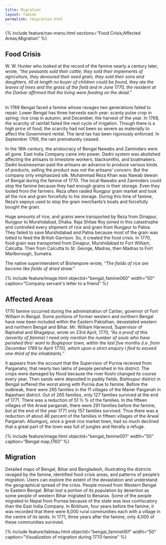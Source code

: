 ```yaml
---
title: Migration
layout: famine
permalink: /migration.html
---
```


{% include feature/nav-menu.html sections="Food Crisis;Affected Areas;Migration" %}

## Food Crisis

W. W. Hunter who looked at the record of the famine nearly a century later, wrote, *“the peasants sold their cattle; they sold their implements of agriculture, they devoured their seed grain, they sold their sons and daughters, till at length no buyer of children could be found, they ate the leaves of trees and the grass of the field and in June 1770, the resident at the Darbar affirmed that the living were feeding on the dead."*

<br>
In 1769 Bengal faced a famine whose ravages two generations failed to repair. Lower Bengal has three harvests each year: scanty pulse crop in spring; rice crop in autumn; and December, the harvest of the year. In 1768, the scarcity of rainfall failed the next cycle of irrigation. Though there is a high price of food, the scarcity had not been so severe as materially to affect the Government rental. The land tax has been rigorously enforced. In September 1769, the rain prematurely ceased. 

In the 18th century, the aristocracy of Bengal Nawabs and Zamindars were all gone. East India Company came into power. Dadni system was abolished affecting the artisans to limestone workers, blacksmiths, and boatmakers. Dadni businessman paid the artisans an advance to produce various kinds of products, selling the product was not the artisans’ concern. But the company only emphasized silk. Muhammad Reza Khan was Nawab dewan of Bengal during the famine of 1770. The local Nawabs and Zamindars could stop the famine because they had enough grains in their storage. Even they looted from the farmers. Reza often raided Rungpur grain market and took all the rice and grain forcefully to his storage. During this time of famine, Reza’s sepoys used to stop the grain merchants’s boats and forcefully bought the grain.

Huge amounts of rice, and grains were transported by Reza from Dinajpur, Rungpur to Murshidabad, Dhaka. Raja Shitae Roy joined in this catastrophe and controlled every shipment of rice and grain from Rungpur to Patna. They failed to save Murshidabad and Patna because most of the grain was lotted to feed the British Garrison. So, it created the food crisis. In 1770, food grain was transported from Dinajpur, Murshidabad to Fort William, Calcutta. Then from Calcutta to St. George, Madras, then Madras to Fort Marlborough, Sumatra.

The native superintendent of Bishenpore wrote, *“The fields of rice are become like fields of dried straw."*

{% include feature/image.html objectid="bengal_famine060" width="50" caption="Company servant's letter to a friend" %}

## Affected Areas

1770 famine occurred during the administration of Cartier, governor of Fort William in Bengal. Some portions of former western and northern Bengal have now been included within the Eastern Pakisthan, devastated western and northern Bengal and Bihar. Mr. William Harwood, Supervisor of Rajmahal and Bhagalpur, wrote on 23rd April, 1770, 
*“As a proof of this (severity of famine) I need only mention the number of souls who have perished thro’ want to Boglepoor town, within the last five months (i.e. from December 1769 to April 1770), which upon a strict enquiry I find to exceed one-third of the inhabitants.”*

It appears from the account that the Supervisor of Purnia received from Parganahs, that nearly two lakhs of people perished in his district. The crops were damaged by flood because the river Koshi changed its course every year. Then sands were deposited in paddy fields. Bishnupur district in Bengal suffered the worst along with Purnia due to famine. Before the outbreak, there were 265 families in the 11 villages of the Maner Parganah in Rajashani district. Out of 265 families, only 127 families survived at the end of 1771. There was a reduction of 51 ½  % of the families. In the fifteen villages of the Arwal parganah, there were 291 families before the famine, but at the end of the year 1771 only 157 families survived. Thus there was a reduction of about 46 percent of the families in fifteen villages of the Arwal Parganah. Allumgunj, once a great rice market town, had so much declined that a great part of the town was full of jungles and literally a refuge.

{% include feature/image.html objectid="bengal_famine001" width="50" caption="Bengal map,1760" %}

## Migration

Detailed maps of Bengal, Bihar and Bangladesh, illustrating the districts ravaged by the famine, identified food crisis areas,  and patterns of people’s migration. Users can explore the extent of the devastation and understand the geographical spread of the crisis. 
People moved from Western Bengal to  Eastern Bengal. Bihar lost a portion of its population by desertion as some people of western Bihar migrated to Benaras. Some of the people migrated to Nepal from Purnea because of the state was less confiscatory than the East India Company. In Birbhum, four years before the famine, it was recorded that there were 6,000 rural communities each with a village in the centre of its lands. In 1771, three years after the famine, only 4,000 of these communities survived.


{% include feature/tableau.html objectid="bengal_famine061" width="50" caption="Visualization of migration during 1770 famine" %}
